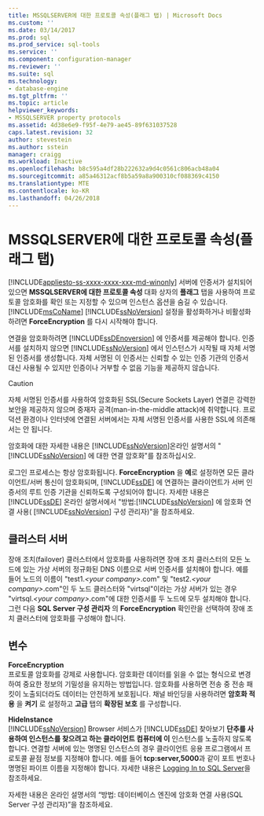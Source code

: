 ```yaml
---
title: MSSQLSERVER에 대한 프로토콜 속성(플래그 탭) | Microsoft Docs
ms.custom: ''
ms.date: 03/14/2017
ms.prod: sql
ms.prod_service: sql-tools
ms.service: ''
ms.component: configuration-manager
ms.reviewer: ''
ms.suite: sql
ms.technology:
- database-engine
ms.tgt_pltfrm: ''
ms.topic: article
helpviewer_keywords:
- MSSQLSERVER property protocols
ms.assetid: 4d38e6e9-f95f-4e79-ae45-89f631037528
caps.latest.revision: 32
author: stevestein
ms.author: sstein
manager: craigg
ms.workload: Inactive
ms.openlocfilehash: b8c595a4df28b222632a9d4c0561c806acb48a04
ms.sourcegitcommit: a85a46312acf8b5a59a8a900310cf088369c4150
ms.translationtype: MTE
ms.contentlocale: ko-KR
ms.lasthandoff: 04/26/2018
---
```

# <a name="protocols-for-mssqlserver-properties-flags-tab"></a>MSSQLSERVER에 대한 프로토콜 속성(플래그 탭)
[!INCLUDE[appliesto-ss-xxxx-xxxx-xxx-md-winonly](../../includes/appliesto-ss-xxxx-xxxx-xxx-md-winonly.md)]
  서버에 인증서가 설치되어 있으면 **MSSQLSERVER에 대한 프로토콜 속성** 대화 상자의 **플래그** 탭을 사용하여 프로토콜 암호화를 확인 또는 지정할 수 있으며 인스턴스 옵션을 숨길 수 있습니다. [!INCLUDE[msCoName](../../includes/msconame-md.md)] [!INCLUDE[ssNoVersion](../../includes/ssnoversion-md.md)] 설정을 활성화하거나 비활성화하려면 **ForceEncryption** 를 다시 시작해야 합니다.  
  
 연결을 암호화하려면 [!INCLUDE[ssDEnoversion](../../includes/ssdenoversion-md.md)] 에 인증서를 제공해야 합니다. 인증서를 설치하지 않으면 [!INCLUDE[ssNoVersion](../../includes/ssnoversion-md.md)] 에서 인스턴스가 시작될 때 자체 서명된 인증서를 생성합니다. 자체 서명된 이 인증서는 신뢰할 수 있는 인증 기관의 인증서 대신 사용될 수 있지만 인증이나 거부할 수 없음 기능을 제공하지 않습니다.  
  
> [!CAUTION]  
>  자체 서명된 인증서를 사용하여 암호화된 SSL(Secure Sockets Layer) 연결은 강력한 보안을 제공하지 않으며 중재자 공격(man-in-the-middle attack)에 취약합니다. 프로덕션 환경이나 인터넷에 연결된 서버에서는 자체 서명된 인증서를 사용한 SSL에 의존해서는 안 됩니다.  
  
 암호화에 대한 자세한 내용은 [!INCLUDE[ssNoVersion](../../includes/ssnoversion-md.md)]온라인 설명서의 " [!INCLUDE[ssNoVersion](../../includes/ssnoversion-md.md)] 에 대한 연결 암호화"를 참조하십시오.  
  
 로그인 프로세스는 항상 암호화됩니다. **ForceEncryption** 을 **예**로 설정하면 모든 클라이언트/서버 통신이 암호화되며, [!INCLUDE[ssDE](../../includes/ssde-md.md)] 에 연결하는 클라이언트가 서버 인증서의 루트 인증 기관을 신뢰하도록 구성되어야 합니다. 자세한 내용은 [!INCLUDE[ssDE](../../includes/ssde-md.md)] 온라인 설명서에서 "방법:[!INCLUDE[ssNoVersion](../../includes/ssnoversion-md.md)] 에 암호화 연결 사용( [!INCLUDE[ssNoVersion](../../includes/ssnoversion-md.md)] 구성 관리자)"을 참조하세요.  
  
## <a name="cluster-servers"></a>클러스터 서버  
 장애 조치(failover) 클러스터에서 암호화를 사용하려면 장애 조치 클러스터의 모든 노드에 있는 가상 서버의 정규화된 DNS 이름으로 서버 인증서를 설치해야 합니다. 예를 들어 노드의 이름이 "test1.*\<your company>*.com" 및 "test2.*\<your company>*.com"인 두 노드 클러스터와 "virtsql"이라는 가상 서버가 있는 경우 "virtsql.*\<your company>*.com"에 대한 인증서를 두 노드에 모두 설치해야 합니다. 그런 다음 **SQL Server 구성 관리자** 의 **ForceEncryption** 확인란을 선택하여 장애 조치 클러스터에 암호화를 구성해야 합니다.  
  
## <a name="options"></a>변수  
 **ForceEncryption**  
 프로토콜 암호화를 강제로 사용합니다. 암호화란 데이터를 읽을 수 없는 형식으로 변경하여 중요한 정보의 기밀성을 유지하는 방법입니다. 암호화를 사용하면 전송 중 전송 패킷이 노출되더라도 데이터는 안전하게 보호됩니다. 채널 바인딩을 사용하려면 **암호화 적용** 을 **켜기** 로 설정하고 **고급** 탭의 **확장된 보호** 를 구성합니다.  
  
 **HideInstance**  
 [!INCLUDE[ssNoVersion](../../includes/ssnoversion-md.md)] Browser 서비스가 [!INCLUDE[ssDE](../../includes/ssde-md.md)] 찾아보기 **단추를 사용하여 인스턴스를 찾으려고 하는 클라이언트 컴퓨터에 이** 인스턴스를 노출하지 않도록 합니다. 연결할 서버에 있는 명명된 인스턴스의 경우 클라이언트 응용 프로그램에서 프로토콜 끝점 정보를 지정해야 합니다. 예를 들어 **tcp:server,5000**과 같이 포트 번호나 명명된 파이프 이름을 지정해야 합니다. 자세한 내용은 [Logging In to SQL Server](../../database-engine/configure-windows/logging-in-to-sql-server.md)을 참조하세요.  
  
 자세한 내용은 온라인 설명서의 “방법: 데이터베이스 엔진에 암호화 연결 사용(SQL Server 구성 관리자)”을 참조하세요.  
  
  

